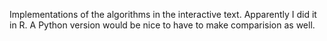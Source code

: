 Implementations of the algorithms in the interactive text. Apparently I did it in R. A Python version would be nice to have to make comparision as well.
